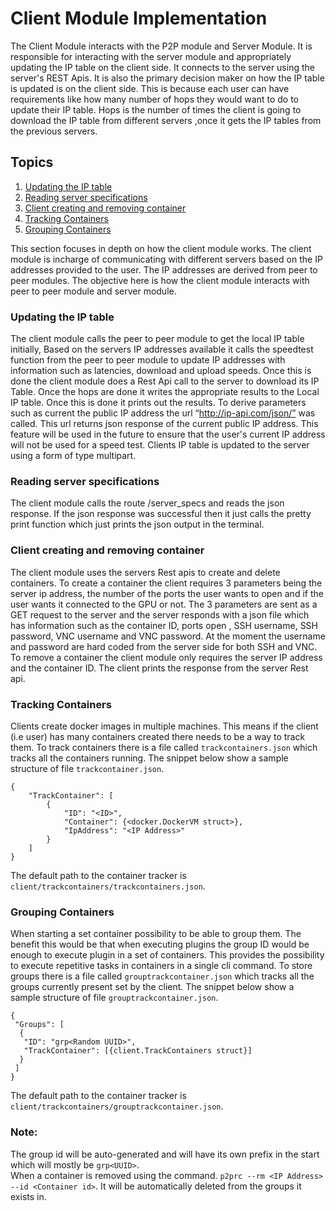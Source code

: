 # Client Module Implementation

The Client Module interacts with the P2P module and Server Module. It is responsible for interacting with the server module and appropriately updating the IP table on the client side. It connects to the server using the server's REST Apis. It is also the primary decision maker on how the IP table is updated is on the client side. This is because each user can have requirements like how many number of hops they would want to do to update their IP table. Hops is the number of times the client is going to download the IP table from different servers ,once it gets the IP tables from the previous servers.

## Topics
1. [Updating the IP table](#updating-the-IP-table)
2. [Reading server specifications](#reading-server-specifications)
3. [Client creating and removing container](#Client-creating-and-removing-container)
4. [Tracking Containers](#Tracking-Containers)
5. [Grouping Containers](#Grouping-Containers)

This section focuses in depth on how the client module works. The client module is incharge of communicating with
different servers based on the IP addresses provided to the user. The IP addresses are derived
from peer to peer modules. The objective here is how the client module interacts with peer to peer module 
and server module.

### Updating the IP table
The client module calls the peer to peer module to get the local IP table initially, Based on the
servers IP addresses available it calls the speedtest function from the peer to peer module to
update IP addresses with information such as latencies, download and upload speeds. Once this is
done the client module does a Rest Api call to the server to download its IP Table. Once the hops are 
done it writes the appropriate results to the Local IP table. Once this is done it prints out the results. 
To derive parameters such as current the public IP address the url “http://ip-api.com/json/” was called. 
This url returns json response of the current public IP address. This feature will be used in the future 
to ensure that the user's current IP address will not be used for a speed test. 
Clients IP table is updated to the server using a form of type multipart.

### Reading server specifications
The client module calls the route /server_specs and reads the json response. If the json response
was successful then it just calls the pretty print function which just prints the json output in the
terminal.

### Client creating and removing container
The client module uses the servers Rest apis to create and delete containers. To create a container
the client requires 3 parameters being the server ip address, the number of the ports the user
wants to open and if the user wants it connected to the GPU or not. The 3 parameters are sent as a
GET request to the server and the server responds with a json file which has information such as
the container ID, ports open , SSH username, SSH password, VNC username and VNC password.
At the moment the username and password are hard coded from the server side for both SSH and
VNC.
To remove a container the client module only requires the server IP address and the container ID.
The client prints the response from the server Rest api.

### Tracking Containers 
Clients create docker images in multiple machines. This means if the client (i.e user) has many 
containers created there needs to be a way to track them. To track containers there is a file 
called ```trackcontainers.json``` which tracks all the containers running. The snippet below 
show a sample structure of file ```trackcontainer.json```.

```
{
	"TrackContainer": [
		{
			"ID": "<ID>",
			"Container": {<docker.DockerVM struct>},
			"IpAddress": "<IP Address>"
		}
	]
} 
```
The default path to the container tracker is ```client/trackcontainers/trackcontainers.json```. 

### Grouping Containers 
When starting a set container possibility to be able to group them. 
The benefit this would be that when executing plugins the group ID would be enough to execute 
plugin in a set of containers. This provides the possibility to execute repetitive tasks in containers in 
a single cli command. To store groups there is a file called ```grouptrackcontainer.json``` which tracks all
the groups currently present set by the client. The snippet below
show a sample structure of file ```grouptrackcontainer.json```.

```
{
 "Groups": [
  {
   "ID": "grp<Random UUID>",
   "TrackContainer": [{client.TrackContainers struct}]
  }
 ]
}
```
The default path to the container tracker is ```client/trackcontainers/grouptrackcontainer.json```. 

### Note:
The group id will be auto-generated and will have its own prefix  in the start which will mostly be ```grp<UUID>```.  
When a container is removed using the command. ```p2prc --rm <IP Address> --id <Container id>```. It will be automatically deleted 
from the groups it exists in. 

